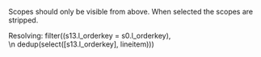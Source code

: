 Scopes should only be visible from above. When selected the scopes are stripped.

Resolving: filter((s13.l_orderkey = s0.l_orderkey),\
  \n  dedup(select([s13.l_orderkey], lineitem)))
